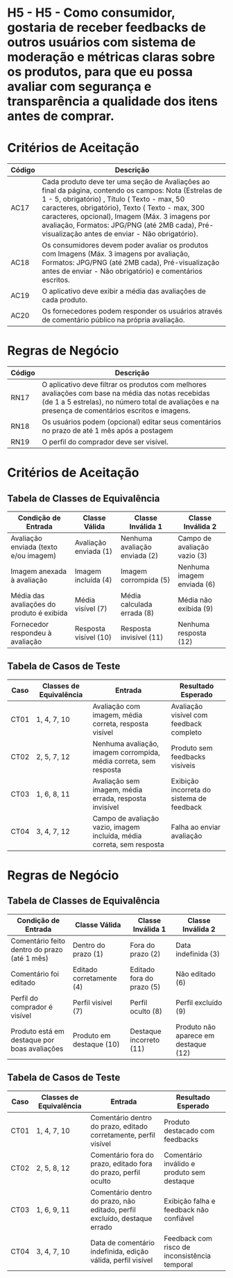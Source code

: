 # H5 - H5 - Como consumidor, gostaria de receber feedbacks de outros usuários com sistema de moderação e métricas claras sobre os produtos, para que eu possa avaliar com segurança e transparência a qualidade dos itens antes de comprar.

# Critérios de Aceitação

| Código | Descrição |
|--------|-----------|
| AC17   | Cada produto deve ter uma seção de Avaliações ao final da página, contendo os campos: Nota (Estrelas de 1 - 5, obrigatório) , Título ( Texto - max, 50 caracteres, obrigatório), Texto ( Texto - max, 300 caracteres, opcional), Imagem (Máx. 3 imagens por avaliação, Formatos: JPG/PNG (até 2MB cada), Pré-visualização antes de enviar - Não obrigatório). |
| AC18   | Os consumidores devem poder avaliar os produtos com Imagens (Máx. 3 imagens por avaliação, Formatos: JPG/PNG (até 2MB cada), Pré-visualização antes de enviar - Não obrigatório) e comentários escritos. |
| AC19   | O aplicativo deve exibir a média das avaliações de cada produto. |
| AC20   | Os fornecedores podem responder os usuários através de comentário público na própria avaliação. |

# Regras de Negócio

| Código | Descrição |
|--------|-----------|
| RN17   | O aplicativo deve filtrar os produtos com melhores avaliações com base na média das notas recebidas (de 1 a 5 estrelas), no número total de avaliações e na presença de comentários escritos e imagens.  |
| RN18   | Os usuários podem (opcional) editar seus comentários no prazo de até 1 mês após a postagem |
| RN19   | O perfil do comprador deve ser visível. |



# Critérios de Aceitação

## Tabela de Classes de Equivalência
| Condição de Entrada                              | Classe Válida                | Classe Inválida 1              | Classe Inválida 2             |
|--------------------------------------------------|-------------------------------|-------------------------------|------------------------------|
| Avaliação enviada (texto e/ou imagem)            | Avaliação enviada (1)         | Nenhuma avaliação enviada (2) | Campo de avaliação vazio (3) |
| Imagem anexada à avaliação                       | Imagem incluída (4)           | Imagem corrompida (5)         | Nenhuma imagem enviada (6)   |
| Média das avaliações do produto é exibida        | Média visível (7)             | Média calculada errada (8)    | Média não exibida (9)        |
| Fornecedor respondeu à avaliação                 | Resposta visível (10)         | Resposta invisível (11)       | Nenhuma resposta (12)        |


## Tabela de Casos de Teste
| Caso | Classes de Equivalência | Entrada                                                             | Resultado Esperado                            |
|------|--------------------------|---------------------------------------------------------------------|-----------------------------------------------|
| CT01 | 1, 4, 7, 10              | Avaliação com imagem, média correta, resposta visível              | Avaliação visível com feedback completo       |
| CT02 | 2, 5, 7, 12              | Nenhuma avaliação, imagem corrompida, média correta, sem resposta  | Produto sem feedbacks visíveis                |
| CT03 | 1, 6, 8, 11              | Avaliação sem imagem, média errada, resposta invisível             | Exibição incorreta do sistema de feedback     |
| CT04 | 3, 4, 7, 12              | Campo de avaliação vazio, imagem incluída, média correta, sem resposta | Falha ao enviar avaliação                   |

# Regras de Negócio

## Tabela de Classes de Equivalência
| Condição de Entrada                                   | Classe Válida              | Classe Inválida 1                  | Classe Inválida 2                    |
|--------------------------------------------------------|-----------------------------|-------------------------------------|--------------------------------------|
| Comentário feito dentro do prazo (até 1 mês)           | Dentro do prazo (1)         | Fora do prazo (2)                  | Data indefinida (3)                  |
| Comentário foi editado                                | Editado corretamente (4)    | Editado fora do prazo (5)          | Não editado (6)                      |
| Perfil do comprador é visível                         | Perfil visível (7)          | Perfil oculto (8)                   | Perfil excluído (9)                  |
| Produto está em destaque por boas avaliações          | Produto em destaque (10)    | Destaque incorreto (11)            | Produto não aparece em destaque (12) |


## Tabela de Casos de Teste
| Caso | Classes de Equivalência | Entrada                                                                 | Resultado Esperado                                 |
|------|--------------------------|-------------------------------------------------------------------------|----------------------------------------------------|
| CT01 | 1, 4, 7, 10              | Comentário dentro do prazo, editado corretamente, perfil visível       | Produto destacado com feedbacks                    |
| CT02 | 2, 5, 8, 12              | Comentário fora do prazo, editado fora do prazo, perfil oculto         | Comentário inválido e produto sem destaque         |
| CT03 | 1, 6, 9, 11              | Comentário dentro do prazo, não editado, perfil excluído, destaque errado | Exibição falha e feedback não confiável         |
| CT04 | 3, 4, 7, 10              | Data de comentário indefinida, edição válida, perfil visível           | Feedback com risco de inconsistência temporal      |

